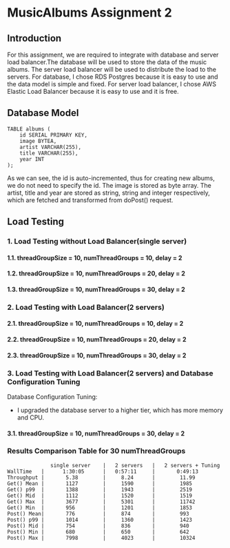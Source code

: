 # MusicAlbums Assignment 2

## Introduction

For this assignment, we are required to integrate with database and server load balancer.The database will be used to store the data of the music albums. 
The server load balancer will be used to distribute the load to the servers. For database, I chose RDS Postgres because it is easy to use and the data model
is simple and fixed. For server load balancer, I chose AWS Elastic Load Balancer because it is easy to use and it is free.

## Database Model
```
TABLE albums (
    id SERIAL PRIMARY KEY,
    image BYTEA,
    artist VARCHAR(255),
    title VARCHAR(255),
    year INT
);
```
As we can see, the id is auto-incremented, thus for creating new albums, we do not 
need to specify the id. The image is stored as byte array. The artist, title and year
are stored as string, string and integer respectively, which are fetched and transformed
from doPost() request.

## Load Testing

### 1. Load Testing without Load Balancer(single server)

#### 1.1. threadGroupSize = 10, numThreadGroups = 10, delay = 2
#### 1.2. threadGroupSize = 10, numThreadGroups = 20, delay = 2
#### 1.3. threadGroupSize = 10, numThreadGroups = 30, delay = 2

### 2. Load Testing with Load Balancer(2 servers)

#### 2.1. threadGroupSize = 10, numThreadGroups = 10, delay = 2
#### 2.2. threadGroupSize = 10, numThreadGroups = 20, delay = 2
#### 2.3. threadGroupSize = 10, numThreadGroups = 30, delay = 2

### 3. Load Testing with Load Balancer(2 servers) and Database Configuration Tuning

Database Configuration Tuning:
- I upgraded the database server to a higher tier, which has more memory and CPU.

#### 3.1. threadGroupSize = 10, numThreadGroups = 30, delay = 2


### Results Comparison Table for 30 numThreadGroups
                  single server    |   2 servers   |   2 servers + Tuning
    WallTime   |      1:30:05      |   0:57:11     |       0:49:13
    Throughput |       5.38        |     8.24      |        11.99
    Get() Mean |       1127        |     1590      |        1985
    Get() p99  |       1388        |     1943      |        2519
    Get() Mid  |       1112        |     1520      |        1519
    Get() Max  |       3677        |     5301      |        11742
    Get() Min  |       956         |     1201      |        1853
    Post() Mean|       776         |     874       |        993
    Post() p99 |       1014        |     1360      |        1423
    Post() Mid |       754         |     836       |        940
    Post() Min |       680         |     650       |        642  
    Post() Max |       7998        |     4023      |        10324


